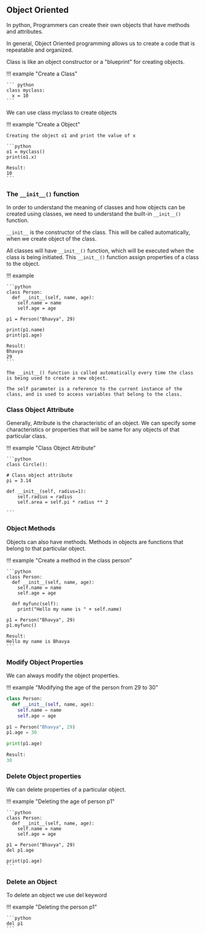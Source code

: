 ## Object Oriented

In python, Programmers can create their own objects that have methods and attributes.

In general, Object Oriented programming allows us to create a code that is repeatable and organized.

Class is like an object constructor or a "blueprint" for creating objects.  

!!! example "Create a Class"  

    ``` python
    class myclass:  
      x = 10 
    ```
We can use class myclass to create objects

!!! example "Create a Object"

    Creating the object o1 and print the value of x

    ```python
    o1 = myclass()
    print(o1.x)

    Result:
    10
    ```

### The `__init__()` function

In order to understand the meaning of classes and how objects can be created using classes, we need to understand the built-in `__init__()` function.

`__init__` is the constructor of the class. This will be called automatically, when we create object of the class.  

All classes will have `__init__()` function, which will be executed when the class is being initiated.
This `__init__()` function assign properties of a class to the object.

!!! example  

    ```python
    class Person:
      def __init__(self, name, age):
        self.name = name
        self.age = age

    p1 = Person("Bhavya", 29)

    print(p1.name)
    print(p1.age)

    Result:
    Bhavya
    29
    ```

`The __init__() function is called automatically every time the class is being used to create a new object.`

`The self parameter is a reference to the current instance of the class, and is used to access variables that belong to the class.`

### Class Object Attribute

Generally, Attribute is the characteristic of an object. We can specify some characteristics or properties that will be same for any objects of that particular class.

!!! example "Class Object Attribute"  

    ```python
    class Circle():
    
    # Class object attribute
    pi = 3.14
    
    def __init__(self, radius=1):
        self.radius = radius
        self.area = self.pi * radius ** 2

    ```

### Object Methods

Objects can also have methods. Methods in objects are functions that belong to that particular object.

!!! example "Create a method in the class person" 

    ```python
    class Person:
      def __init__(self, name, age):
        self.name = name
        self.age = age

      def myfunc(self):
        print("Hello my name is " + self.name)

    p1 = Person("Bhavya", 29)
    p1.myfunc()

    Result:
    Hello my name is Bhavya
    ```

### Modify Object Properties

We can always modify the object properties.

!!! example "Modifying the age of the person from 29 to 30"  

  ```python
  class Person:
    def __init__(self, name, age):
      self.name = name
      self.age = age

  p1 = Person("Bhavya", 29)
  p1.age = 30

  print(p1.age)

  Result:
  30
  ```

### Delete Object properties

We can delete properties of a particular object.

!!! example "Deleting the age of person p1"  

    ```python
    class Person:
      def __init__(self, name, age):
        self.name = name
        self.age = age

    p1 = Person("Bhavya", 29)
    del p1.age

    print(p1.age)
    ```

### Delete an Object

To delete an object we use del keyword

!!! example "Deleting the person p1"

    ```python
    del p1
    ```